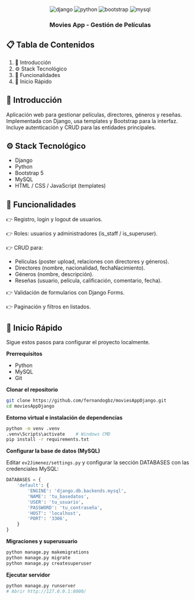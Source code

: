 <div align="center">
  <div>
    <img src="https://img.shields.io/badge/-Django-black?style=for-the-badge&logo=django&logoColor=white&color=092E20" alt="django" />
    <img src="https://img.shields.io/badge/-Python-black?style=for-the-badge&logoColor=white&logo=python&color=3776AB" alt="python" />
    <img src="https://img.shields.io/badge/-Bootstrap-black?style=for-the-badge&logoColor=white&logo=bootstrap&color=563D7C" alt="bootstrap" />
    <img src="https://img.shields.io/badge/-MySQL-black?style=for-the-badge&logoColor=white&logo=mysql&color=4479A1" alt="mysql" />
  </div>

  <h3 align="center">Movies App - Gestión de Películas</h3>
</div>

## 📋 Tabla de Contenidos

1. 🤖 Introducción
2. ⚙️ Stack Tecnológico
3. 🔋 Funcionalidades
4. 🤸 Inicio Rápido


## 🤖 Introducción

Aplicación web para gestionar películas, directores, géneros y reseñas. Implementada con Django, usa templates y Bootstrap para la interfaz. Incluye autenticación y CRUD para las entidades principales.


## ⚙️ Stack Tecnológico

- Django
- Python
- Bootstrap 5
- MySQL
- HTML / CSS / JavaScript (templates)


## 🔋 Funcionalidades

👉 Registro, login y logout de usuarios.

👉 Roles: usuarios y administradores (is_staff / is_superuser).

👉 CRUD para:
- Películas (poster upload, relaciones con directores y géneros).
- Directores (nombre, nacionalidad, fechaNacimiento).
- Géneros (nombre, descripción).
- Reseñas (usuario, película, calificación, comentario, fecha).

👉 Validación de formularios con Django Forms.

👉 Paginación y filtros en listados.


## 🤸 Inicio Rápido

Sigue estos pasos para configurar el proyecto localmente.

**Prerrequisitos**

- Python
- MySQL
- Git

**Clonar el repositorio**

```bash
git clone https://github.com/fernandogbz/moviesAppDjango.git
cd moviesAppDjango
```

**Entorno virtual e instalación de dependencias**

```bash
python -m venv .venv
.venv\Scripts\activate    # Windows CMD
pip install -r requirements.txt
```

**Configurar la base de datos (MySQL)**

Editar `ev2Jimenez/settings.py` y configurar la sección DATABASES con las credenciales MySQL:

```py
DATABASES = {
    'default': {
        'ENGINE': 'django.db.backends.mysql',
        'NAME': 'tu_basedatos',
        'USER': 'tu_usuario',
        'PASSWORD': 'tu_contraseña',
        'HOST': 'localhost',
        'PORT': '3306',
    }
}
```

**Migraciones y superusuario**

```bash
python manage.py makemigrations
python manage.py migrate
python manage.py createsuperuser
```

**Ejecutar servidor**

```bash
python manage.py runserver
# Abrir http://127.0.0.1:8000/
```
